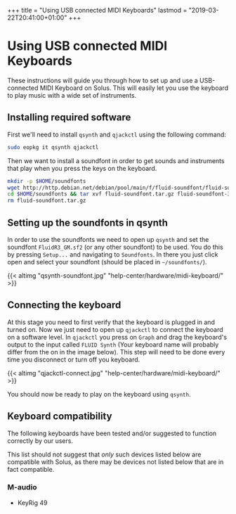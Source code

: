 +++
title = "Using USB connected MIDI Keyboards"
lastmod = "2019-03-22T20:41:00+01:00"
+++
# Using USB connected MIDI Keyboards

These instructions will guide you through how to set up and use a USB-connected MIDI Keyboard on Solus. This will easily let you use the keyboard to play music with a wide set of instruments.

## Installing required software

First we'll need to install `qsynth` and `qjackctl` using the following command:

``` bash
sudo eopkg it qsynth qjackctl
```

Then we want to install a soundfont in order to get sounds and instruments that play when you press the keys on the keyboard.

``` bash
mkdir -p $HOME/soundfonts
wget http://http.debian.net/debian/pool/main/f/fluid-soundfont/fluid-soundfont_3.1.orig.tar.gz -O $HOME/soundfonts/fluid-soundfont.tar.gz
cd $HOME/soundfonts && tar xvf fluid-soundfont.tar.gz fluid-soundfont-3.1/FluidR3_GM.sf2 --strip=1
rm fluid-soundfont.tar.gz
```

## Setting up the soundfonts in qsynth

In order to use the soundfonts we need to open up `qsynth` and set the soundfont `FluidR3_GM.sf2` (or any other soundfont) to be used. You do this by pressing `Setup...` and navigating to `Soundfonts`. In there you just click open and select your soundfont (should be placed in `~/soundfonts/`).

{{< altimg "qsynth-soundfont.jpg" "help-center/hardware/midi-keyboard/" >}}

## Connecting the keyboard

At this stage you need to first verify that the keyboard is plugged in and turned on. Now we just need to open up `qjackctl` to connect the keyboard on a software level. In `qjackctl` you press on `Graph` and drag the keyboard's output to the input called `FLUID Synth` (Your keyboard name will probably differ from the on in the image below). This step will need to be done every time you disconnect or turn off you keyboard.

{{< altimg "qjackctl-connect.jpg" "help-center/hardware/midi-keyboard/" >}}

You should now be ready to play on the keyboard using `qsynth`.

## Keyboard compatibility

The following keyboards have been tested and/or suggested to function correctly by our users.

This list should not suggest that *only* such devices listed below are compatible with Solus, as there may be devices not listed below that are in fact compatible.

### M-audio

- KeyRig 49
